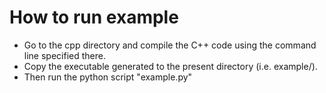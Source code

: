 # How to run example
- Go to the cpp directory and compile the C++ code using the command line specified there.
- Copy the executable generated to the present directory (i.e. example/).
- Then run the python script "example.py"
